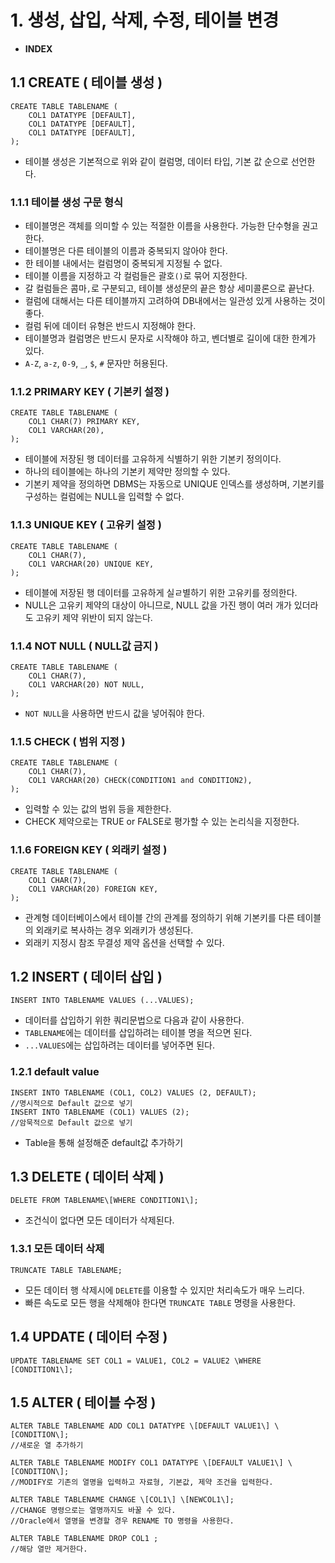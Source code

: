 # 1. 생성, 삽입, 삭제, 수정, 테이블 변경

- **INDEX**

## 1.1 CREATE ( 테이블 생성 )

    CREATE TABLE TABLENAME (
    	COL1 DATATYPE [DEFAULT],
    	COL1 DATATYPE [DEFAULT],
    	COL1 DATATYPE [DEFAULT],
    );

- 테이블 생성은 기본적으로 위와 같이 컬럼명, 데이터 타입, 기본 값 순으로 선언한다.

### 1.1.1 테이블 생성 구문 형식

- 테이블명은 객체를 의미할 수 있는 적절한 이름을 사용한다. 가능한 단수형을 권고한다.
- 테이블명은 다른 테이블의 이름과 중복되지 않아야 한다.
- 한 테이블 내에서는 컬럼명이 중복되게 지정될 수 없다.
- 테이블 이름을 지정하고 각 컬럼들은 괄호`()`로 묶어 지정한다.
- 갈 컬럼들은 콤마`,`로 구분되고, 테이블 생성문의 끝은 항상 세미콜론으로 끝난다.
- 컬럼에 대해서는 다른 테이블까지 고려하여 DB내에서는 일관성 있게 사용하는 것이 좋다.
- 컬럼 뒤에 데이터 유형은 반드시 지정해야 한다.
- 테이블명과 컬럼명은 반드시 문자로 시작해야 하고, 벤더별로 길이에 대한 한계가 있다.
- `A-Z`, `a-z`, `0-9`, `_`, `$`, `#` 문자만 허용된다.

### 1.1.2 PRIMARY KEY ( 기본키 설정 )

    CREATE TABLE TABLENAME (
    	COL1 CHAR(7) PRIMARY KEY,
    	COL1 VARCHAR(20),
    );

- 테이블에 저장된 행 데이터를 고유하게 식별하기 위한 기본키 정의이다.
- 하나의 테이블에는 하나의 기본키 제약만 정의할 수 있다.
- 기본키 제약을 정의하면 DBMS는 자동으로 UNIQUE 인덱스를 생성하며, 기본키를 구성하는 컬럼에는 NULL을 입력할 수 없다.

### 1.1.3 UNIQUE KEY ( 고유키 설정 )

    CREATE TABLE TABLENAME (
    	COL1 CHAR(7),
    	COL1 VARCHAR(20) UNIQUE KEY,
    );

- 테이블에 저장된 행 데이터를 고유하게 실ㄹ별하기 위한 고유키를 정의한다.
- NULL은 고유키 제약의 대상이 아니므로, NULL 값을 가진 행이 여러 개가 있더라도 고유키 제약 위반이 되지 않는다.

### 1.1.4 NOT NULL ( NULL값 금지 )

    CREATE TABLE TABLENAME (
    	COL1 CHAR(7),
    	COL1 VARCHAR(20) NOT NULL,
    );

- `NOT NULL`을 사용하면 반드시 값을 넣어줘야 한다.

### 1.1.5 CHECK ( 범위 지정 )

    CREATE TABLE TABLENAME (
    	COL1 CHAR(7),
    	COL1 VARCHAR(20) CHECK(CONDITION1 and CONDITION2),
    );

- 입력할 수 있는 값의 범위 등을 제한한다.
- CHECK 제약으로는 TRUE or FALSE로 평가할 수 있는 논리식을 지정한다.

### 1.1.6 FOREIGN KEY ( 외래키 설정 )

    CREATE TABLE TABLENAME (
    	COL1 CHAR(7),
    	COL1 VARCHAR(20) FOREIGN KEY,
    );

- 관계형 데이터베이스에서 테이블 간의 관계를 정의하기 위해 기본키를 다른 테이블의 외래키로 복사하는 경우 외래키가 생성된다.
- 외래키 지정시 참조 무결성 제약 옵션을 선택할 수 있다.

## 1.2 INSERT ( 데이터 삽입 )

    INSERT INTO TABLENAME VALUES (...VALUES);

- 데이터를 삽입하기 위한 쿼리문법으로 다음과 같이 사용한다.
- `TABLENAME`에는 데이터를 삽입하려는 테이블 명을 적으면 된다.
- `...VALUES`에는 삽입하려는 데이터를 넣어주면 된다.

### 1.2.1 default value

    INSERT INTO TABLENAME (COL1, COL2) VALUES (2, DEFAULT);  
    //명시적으로 Default 값으로 넣기      
    INSERT INTO TABLENAME (COL1) VALUES (2);  
    //암묵적으로 Default 값으로 넣기

- Table을 통해 설정해준 default값 추가하기

## 1.3 DELETE ( 데이터 삭제 )

    DELETE FROM TABLENAME\[WHERE CONDITION1\];

- 조건식이 없다면 모든 데이터가 삭제된다.

### 1.3.1 모든 데이터 삭제

    TRUNCATE TABLE TABLENAME;

- 모든 데이터 행 삭제시에 `DELETE`를 이용할 수 있지만 처리속도가 매우 느리다.
- 빠른 속도로 모든 행을 삭제해야 한다면 `TRUNCATE TABLE` 명령을 사용한다.

## 1.4 UPDATE ( 데이터 수정 )

    UPDATE TABLENAME SET COL1 = VALUE1, COL2 = VALUE2 \WHERE [CONDITION1\];

## 1.5 ALTER ( 테이블 수정 )

    ALTER TABLE TABLENAME ADD COL1 DATATYPE \[DEFAULT VALUE1\] \[CONDITION\];  
    //새로운 열 추가하기  
    
    ALTER TABLE TABLENAME MODIFY COL1 DATATYPE \[DEFAULT VALUE1\] \[CONDITION\];  
    //MODIFY로 기존의 열명을 입력하고 자료형, 기본값, 제약 조건을 입력한다.  
    
    ALTER TABLE TABLENAME CHANGE \[COL1\] \[NEWCOL1\];  
    //CHANGE 명령으로는 열명까지도 바꿀 수 있다.  
    //Oracle에서 열명을 변경할 경우 RENAME TO 명령을 사용한다.  
    
    ALTER TABLE TABLENAME DROP COL1 ;  
    //해당 열만 제거한다.